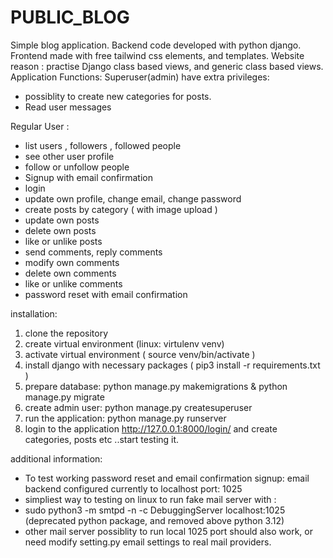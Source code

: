 # PUBLIC_BLOG

Simple blog application. Backend code developed with python django. Frontend made with free tailwind css elements, and templates.
Website reason : practise Django class based views, and generic class based views.
Application Functions:
Superuser(admin) have extra privileges:
- possiblity to create new categories for posts.
- Read user messages

Regular User :

- list users , followers , followed people
- see other user profile
- follow or unfollow people
- Signup with email confirmation
- login
- update own profile, change email, change password
- create posts by category ( with image upload )
- update own posts
- delete own posts
- like or unlike posts
- send comments, reply comments 
- modify own comments
- delete own comments
- like or unlike comments
- password reset with email confirmation


installation:

1. clone the repository
2. create virtual environment (linux:  virtulenv venv)
3. activate virtual environment  ( source venv/bin/activate )
4. install django with necessary packages ( pip3 install -r requirements.txt )
5. prepare database:  python manage.py makemigrations & python manage.py migrate 
6. create admin user: python manage.py createsuperuser 
7. run the application: python manage.py runserver  
8. login to the application http://127.0.0.1:8000/login/  and create categories, posts etc ..start testing it.

additional information:
- To test working password reset and email confirmation signup: email backend configured currently to localhost port: 1025
- simpliest way to testing on linux to run fake mail server with :
- sudo python3 -m smtpd -n -c DebuggingServer localhost:1025 (deprecated python package, and removed above python 3.12)
- other mail server possiblity to run local 1025 port should also work, or need  modify setting.py  email settings to real mail providers. 

